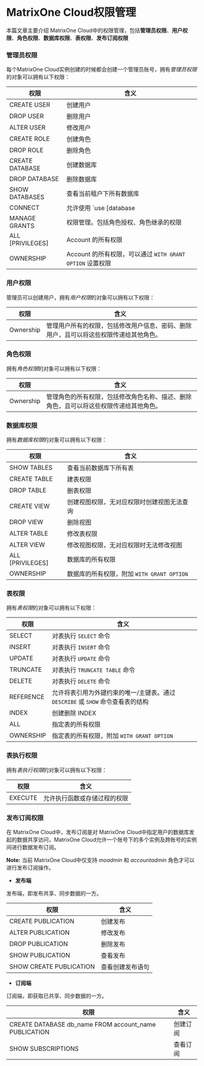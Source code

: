 # MatrixOne Cloud权限管理

本篇文章主要介绍 MatrixOne Cloud中的权限管理，包括**管理员权限**、**用户权限**、**角色权限**、**数据库权限**、**表权限**、**发布订阅权限**



### 管理员权限

每个MatrixOne Cloud实例创建的时候都会创建一个管理员账号，拥有*管理员权限*的对象可以拥有以下权限：

|权限 | 含义|
|---|---|
|CREATE USER|创建用户|
|DROP USER|删除用户|
|ALTER USER|修改用户|
|CREATE ROLE|创建角色|
|DROP ROLE|删除角色|
|CREATE DATABASE|创建数据库|
|DROP DATABASE|删除数据库|
|SHOW DATABASES|查看当前租户下所有数据库|
|CONNECT|允许使用 `use [database | role]`，可执行不涉及具体对象的 `SELECT`|
|MANAGE GRANTS|权限管理。包括角色授权、角色继承的权限|
|ALL [PRIVILEGES]|Account 的所有权限|
|OWNERSHIP|Account 的所有权限，可以通过 `WITH GRANT OPTION` 设置权限|

### 用户权限

管理员可以创建用户，拥有*用户权限*的对象可以拥有以下权限：

|权限 | 含义|
|---|---|
|Ownership|管理用户所有的权限，包括修改用户信息、密码、删除用户，且可以将这些权限传递给其他角色。|

### 角色权限

拥有*角色权限*的对象可以拥有以下权限：

|权限 | 含义|
|---|---|
|Ownership|管理角色的所有权限，包括修改角色名称、描述、删除角色，且可以将这些权限传递给其他角色。|

### 数据库权限

拥有*数据库权限*的对象可以拥有以下权限：

|权限 | 含义|
|---|---|
|SHOW TABLES|查看当前数据库下所有表|
|CREATE TABLE|建表权限|
|DROP TABLE|删表权限|
|CREATE VIEW|创建视图权限，无对应权限时创建视图无法查询|
|DROP VIEW|删除视图|
|ALTER TABLE|修改表权限|
|ALTER VIEW|修改视图权限，无对应权限时无法修改视图|
|ALL [PRIVILEGES]|数据库的所有权限|
|OWNERSHIP|数据库的所有权限，附加 `WITH GRANT OPTION`|

### 表权限

拥有*表权限*的对象可以拥有以下权限：

|权限 | 含义|
|---|---|
|SELECT|对表执行 `SELECT` 命令|
|INSERT|对表执行 `INSERT` 命令|
|UPDATE|对表执行 `UPDATE` 命令|
|TRUNCATE|对表执行 `TRUNCATE TABLE` 命令|
|DELETE|对表执行 `DELETE` 命令|
|REFERENCE|允许将表引用为外键约束的唯一/主键表。通过 `DESCRIBE` 或 `SHOW` 命令查看表的结构|
|INDEX|创建删除 INDEX|
|ALL|指定表的所有权限|
|OWNERSHIP|指定表的所有权限，附加 `WITH GRANT OPTION`|

### 表执行权限

拥有*表执行权限*的对象可以拥有以下权限：

|权限 | 含义|
|---|---|
|EXECUTE|允许执行函数或存储过程的权限|

### 发布订阅权限

在 MatrixOne Cloud中，发布订阅是对 MatrixOne Cloud中指定用户的数据库发起的数据共享访问，MatrixOne Cloud允许一个账号下的多个实例及跨账号的实例间进行数据发布订阅。

__Note:__ 当前 MatrixOne Cloud中仅支持 *moadmin* 和 *accountadmin* 角色才可以进行发布订阅操作。

- **发布端**

发布端，即发布共享、同步数据的一方。

|权限 | 含义|
|---|---|
|CREATE PUBLICATION|创建发布|
|ALTER PUBLICATION|修改发布|
|DROP PUBLICATION|删除发布|
|SHOW PUBLICATION|查看发布|
|SHOW CREATE PUBLICATION|查看创建发布语句|

- **订阅端**

订阅端，即获取已共享、同步数据的一方。

|权限 | 含义|
|---|---|
|CREATE DATABASE db_name FROM account_name PUBLICATION|创建订阅|
|SHOW SUBSCRIPTIONS|查看订阅|
